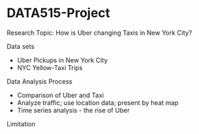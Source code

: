 # DATA515-Project

Research Topic: How is Uber changing Taxis in New York City?

Data sets
* Uber Pickups in New York City 
* NYC Yellow-Taxi Trips 

Data Analysis Process
* Comparison of Uber and Taxi 
* Analyze traffic; use location data; present by heat map
* Time series analysis - the rise of Uber 

Limitation

